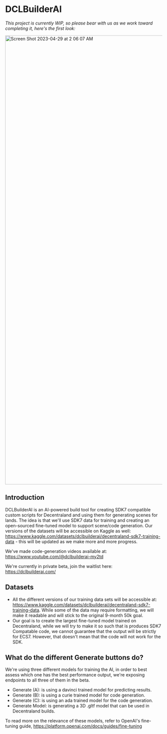 # DCLBuilderAI

<i> This project is currently WIP, so please bear with us as we work toward completing it, here's the first look:</i>

<img width="1436" alt="Screen Shot 2023-04-29 at 2 06 07 AM" src="https://user-images.githubusercontent.com/56746236/235294601-a808db7a-40ab-4b41-b4ce-2fb41e2a0a25.png">

## Introduction

DCLBuilderAI is an AI-powered build tool for creating SDK7 compatible custom scripts for Decentraland and using them for generating scenes for lands. The idea is that we'll use SDK7 data for training and creating an open-sourced fine-tuned model to support scene/code generation. Our versions of the datasets will be accessible on Kaggle as well: https://www.kaggle.com/datasets/dclbuilderai/decentraland-sdk7-training-data - this will be updated as we make more and more progress.

We've made code-generation videos available at: https://www.youtube.com/@dclbuilderai-my2td 

We're currently in private beta, join the waitlist here: https://dclbuilderai.com/

## Datasets 

- All the different versions of our training data sets will be accessible at: https://www.kaggle.com/datasets/dclbuilderai/decentraland-sdk7-training-data. While some of the data may require formatting, we will make it readable and will stick to the original 9-month 50k goal.
- Our goal is to create the largest fine-tuned model trained on Decentraland, while we will try to make it so such that is produces SDK7 Compatable code, we cannot guarantee that the output will be strictly for ECS7. However, that doesn't mean that the code will not work for the SDK. 

## What do the different Generate buttons do?

We're using three different models for training the AI, in order to best assess which one has the best performance output, we're exposing endpoints to all three of them in the beta. 
- Generate (A): is using a davinci trained model for predicting results. 
- Generate (B): is using a curie trained model for code generation.
- Generate (C): is using an ada trained model for the code generation.
- Generate Model: is generating a 3D .gltf model that can be used in Decentraland builds. 

To read more on the relevance of these models, refer to OpenAI's fine-tuning guide, https://platform.openai.com/docs/guides/fine-tuning

